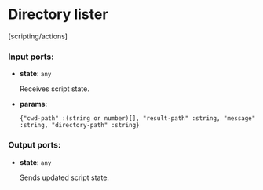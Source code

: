 # Directory lister

[scripting/actions]

### Input ports:

* __state__: `any`

    Receives script state.


* __params__: 
    ```
    {"cwd-path" :(string or number)[], "result-path" :string, "message" :string, "directory-path" :string}
    ```

### Output ports:

* __state__: `any`

    Sends updated script state.

